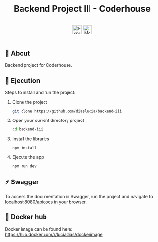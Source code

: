 <br />

<div align="center">
  <h1>Backend Project III - Coderhouse</h1>
   <br/>
  <div>
    <img height="30px" alt="Express" src="https://img.shields.io/badge/express.js-%23404d59.svg?style=for-the-badge&logo=express&logoColor=%2361DAFB" />
      <img height="30px" alt="Mongo" src="https://img.shields.io/badge/MongoDB-%234ea94b.svg?style=for-the-badge&logo=mongodb&logoColor=white" />
  </div>
    <br/>
</div>

## 🔎 About

Backend project for Coderhouse.

## 🚀 Ejecution

Steps to install and run the project:

1. Clone the project
   ```sh
   git clone https://github.com/diaslucia/backend-iii
   ```
2. Open your current directory project
   ```sh
   cd backend-iii
   ```
3. Install the libraries
   ```sh
   npm install
   ```
4. Ejecute the app

   ```sh
   npm run dev
   ```

## ⚡ Swagger

To access the documentation in Swagger, run the project and navigate to localhost:8080/apidocs in your browser.

## 🐋 Docker hub

Docker image can be found here: https://hub.docker.com/r/luciadias/dockerimage
